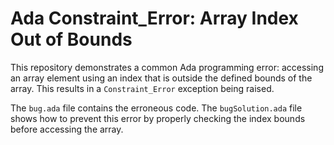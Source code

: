 # Ada Constraint_Error: Array Index Out of Bounds

This repository demonstrates a common Ada programming error: accessing an array element using an index that is outside the defined bounds of the array.  This results in a `Constraint_Error` exception being raised.

The `bug.ada` file contains the erroneous code. The `bugSolution.ada` file shows how to prevent this error by properly checking the index bounds before accessing the array.